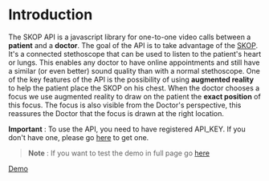 # Introduction



The SKOP API is a javascript library for one-to-one video calls between a **patient** and a **doctor**. The goal of the API is to take advantage of the [SKOP]("https://www.wemed.fr/product-page/skop"). It's a connected stethoscope that can be used to listen to the patient's heart or lungs. This enables any doctor to have online appointments and still have a similar (or even better) sound quality than with a normal stethoscope.
One of the key features of the API is the possibility of using **augmented reality** to help the patient place the SKOP on his chest. When the doctor chooses a focus we use augmented reality to draw on the patient the **exact position** of this focus. The focus is also visible from the Doctor's perspective, this reassures the Doctor that the focus is drawn at the right location.


**Important** : To use the API, you need to have registered API_KEY. If you don't have one, please go [here](https://www.wemed.fr/inscription-api-skop) to get one.

>  **Note** : If you want to test the demo in full page go [here](https://halfred.wemed.fr/demo)


[Demo](https://halfred.wemed.fr/demo/ ':include :type=iframe width=100%  height=750px allow="microphone; camera" style=""' )











